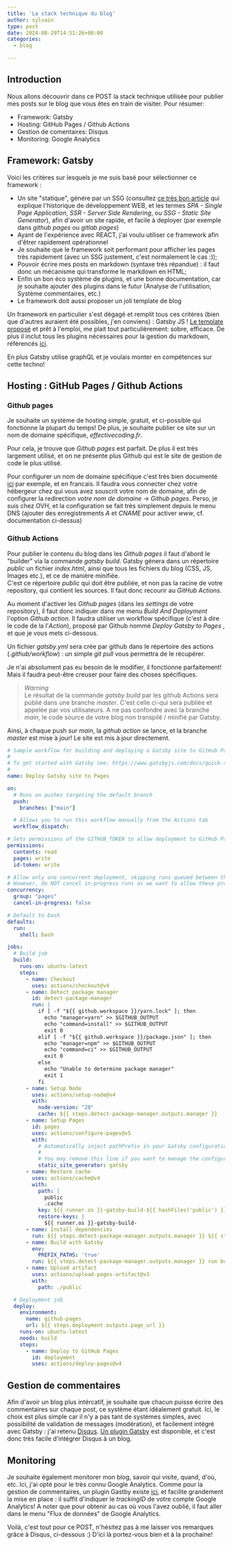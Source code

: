 ```yaml
---
title: 'La stack technique du blog'
author: sylvain
type: post
date: 2024-08-29T14:51:26+00:00
categories:
  - blog

---
```

## Introduction

Nous allons découvrir dans ce POST la stack technique utilisée pour publier mes posts sur le blog que vous êtes en train de visiter. Pour résumer:
- Framework: Gatsby
- Hosting: GitHub Pages / Github Actions
- Gestion de comentaires: Disqus
- Monitoring: Google Analytics

## Framework: Gatsby 

Voici les critères sur lesquels je me suis basé pour sélectionner ce framework :
- Un site "statique", génére par un SSG (consultez [ce très bon article](https://www.robinwieruch.de/web-applications/) qui explique l'historique de développement WEB, et les termes *SPA - Single Page Application*, *SSR - Server Side Rendering*, ou *SSG - Static Site Generator*), afin d'avoir un site rapide, et facile à deployer (par exemple dans *github pages* ou *gitlab pages*)
- Ayant de l'expérience avec REACT, j'ai voulu utiliser ce framework afin d'êtrer rapidement opérationnel
- Je souhaite que le framework soit performant pour afficher les pages très rapidement (avec un SSG justement, c'est normalement le cas :));
- Pouvoir écrire mes posts en markdown (syntaxe très répandue) : il faut donc un mécanisme qui transforme le markdown en HTML;
- Enfin un bon éco système de plugins, et une bonne documentation, car je souhaite ajouter des plugins dans le futur (Analyse de l'utilisation, Système commentaires, etc.)
- Le framework doit aussi proposer un joli template de blog

Un framework en particulier s'est dégagé et remplit tous ces critères (bien que d'autres auraient été possibles, j'en conviens) : Gatsby JS ! [Le template proposé](https://www.gatsbyjs.com/starters/gatsbyjs/gatsby-starter-blog) et prêt à l'emploi, me plait tout particulièrement: sobre, efficace. De plus il inclut tous les plugins nécessaires pour la gestion du markdown, référencés [ici](https://www.gatsbyjs.com/docs/how-to/routing/adding-markdown-pages/).

 En plus Gatsby utilise graphQL et je voulais monter en compétences sur cette techno!

## Hosting : GitHub Pages / Github Actions

### Github pages

Je souhaite un système de hosting simple, gratuit, et ci-possible qui fonctionne la plupart du temps! De plus, je souhaite publier ce site sur un nom de domaine spécifique, *effectivecoding.fr*.

Pour cela, je trouve que *Github pages* est parfait. De plus il est très largement utilisé, et on ne présente plus Github qui est le site de gestion de code le plus utilisé.

Pour configurer un nom de domaine spécifique c'est très bien documenté [ici](https://docs.github.com/fr/pages/configuring-a-custom-domain-for-your-github-pages-site/managing-a-custom-domain-for-your-github-pages-site) par exemple, et en francais. Il faudra vous connecter chez votre hébergeur chez qui vous avez souscrit votre nom de domaine, afin de configurer la redirection *votre nom de domaine* -> *Github pages*. Perso, je suis chez OVH, et la configuration se fait très simplement depuis le menu DNS (ajouter des enregistrements *A* et *CNAME* pour activer *www*, cf. documentation ci-dessus)

### Github Actions

Pour publier le contenu du blog dans les *Github pages* il faut d'abord le "builder" via la commande *gatsby build*. Gatsby génera dans un répertoire *public* un fichier *index.html*, ainsi que tous les fichiers du blog (CSS, JS, Images etc.), et ce de manière minifiée.  
C'est ce répertoire *public* qui doit être publiée, et non pas la racine de votre repository, qui contient les sources.
Il faut donc recourir au *GitHub Actions*.

Au moment d'activer les *Github pages* (dans les *settings* de votre repository), il faut donc indiquer dans me menu *Build And Deployment* l'option *Github action*. Il faudra utiliser un workflow spécifique (c'est à dire le code de la l'*Action*), proposé par Github nommé *Deploy Gatsby to Pages* , et que je vous mets ci-dessous. 

Un fichier *gatsby.yml* sera crée par github dans le répertoire des actions (*.github/workflow*) : un simple *git pull* vous permettra de le récupérer.

Je n'ai absolument pas eu besoin de le modifier, il fonctionne parfaitement! Mais il faudra peut-être creuser pour faire des choses spécifiques.

> *Warning*  
> Le résultat de la commande *gatsby build* par les github Actions sera publié dans une branche *master*. C'est celle ci-qui sera publiée et appelée par vos utilisateurs. A ne pas confondre avec la branche *main*, le code source de votre blog non transpilé / minifié par Gatsby.

Ainsi, à chaque push sur *main*, la *github action* se lance, et la branche *master* est mise à jour! Le site est mis à jour directement.
```yaml
# Sample workflow for building and deploying a Gatsby site to GitHub Pages
#
# To get started with Gatsby see: https://www.gatsbyjs.com/docs/quick-start/
#
name: Deploy Gatsby site to Pages

on:
  # Runs on pushes targeting the default branch
  push:
    branches: ["main"]

  # Allows you to run this workflow manually from the Actions tab
  workflow_dispatch:

# Sets permissions of the GITHUB_TOKEN to allow deployment to GitHub Pages
permissions:
  contents: read
  pages: write
  id-token: write

# Allow only one concurrent deployment, skipping runs queued between the run in-progress and latest queued.
# However, do NOT cancel in-progress runs as we want to allow these production deployments to complete.
concurrency:
  group: "pages"
  cancel-in-progress: false

# Default to bash
defaults:
  run:
    shell: bash

jobs:
  # Build job
  build:
    runs-on: ubuntu-latest
    steps:
      - name: Checkout
        uses: actions/checkout@v4
      - name: Detect package manager
        id: detect-package-manager
        run: |
          if [ -f "${{ github.workspace }}/yarn.lock" ]; then
            echo "manager=yarn" >> $GITHUB_OUTPUT
            echo "command=install" >> $GITHUB_OUTPUT
            exit 0
          elif [ -f "${{ github.workspace }}/package.json" ]; then
            echo "manager=npm" >> $GITHUB_OUTPUT
            echo "command=ci" >> $GITHUB_OUTPUT
            exit 0
          else
            echo "Unable to determine package manager"
            exit 1
          fi
      - name: Setup Node
        uses: actions/setup-node@v4
        with:
          node-version: "20"
          cache: ${{ steps.detect-package-manager.outputs.manager }}
      - name: Setup Pages
        id: pages
        uses: actions/configure-pages@v5
        with:
          # Automatically inject pathPrefix in your Gatsby configuration file.
          #
          # You may remove this line if you want to manage the configuration yourself.
          static_site_generator: gatsby
      - name: Restore cache
        uses: actions/cache@v4
        with:
          path: |
            public
            .cache
          key: ${{ runner.os }}-gatsby-build-${{ hashFiles('public') }}
          restore-keys: |
            ${{ runner.os }}-gatsby-build-
      - name: Install dependencies
        run: ${{ steps.detect-package-manager.outputs.manager }} ${{ steps.detect-package-manager.outputs.command }}
      - name: Build with Gatsby
        env:
          PREFIX_PATHS: 'true'
        run: ${{ steps.detect-package-manager.outputs.manager }} run build
      - name: Upload artifact
        uses: actions/upload-pages-artifact@v3
        with:
          path: ./public

  # Deployment job
  deploy:
    environment:
      name: github-pages
      url: ${{ steps.deployment.outputs.page_url }}
    runs-on: ubuntu-latest
    needs: build
    steps:
      - name: Deploy to GitHub Pages
        id: deployment
        uses: actions/deploy-pages@v4
```

## Gestion de commentaires

Afin d'avoir un blog plus intércatif, je souhaite que chacun puisse écrire des commentaires sur chaque post, ce système étant idéalement gratuit.
Ici, le choix est plus simple car il n'y a pas tant de systèmes simples, avec possibilité de validation de messages (modération), et facilement intégré avec Gatsby : j'ai retenu [Disqus](https://disqus.com/). 
[Un plugin Gatsby](https://www.gatsbyjs.com/plugins/gatsby-plugin-disqus/) est disponible, et c'est donc très facile d'intégrer Disqus à un blog.

## Monitoring

Je souhaite également monitorer mon blog, savoir qui visite, quand, d'où, etc. Ici, j'ai opté pour le très connu Google Analytics. Comme pour la gestion de commentaires,  un plugin Gastby existe [ici](https://www.gatsbyjs.com/plugins/gatsby-plugin-google-gtag/), et facilite grandement la mise en place : il suffit d'indiquer le *trackingID* de votre compte Google Analytics! A noter que pour obtenir au cas où vous l'avez oublié, il faut aller dans le menu "Flux de données" de Google Analytics.


Voilà, c'est tout pour ce POST, n'hésitez pas à me laisser vos remarques grâce à Disqus, ci-dessous :) D'ici là portez-vous bien et à la prochaine!